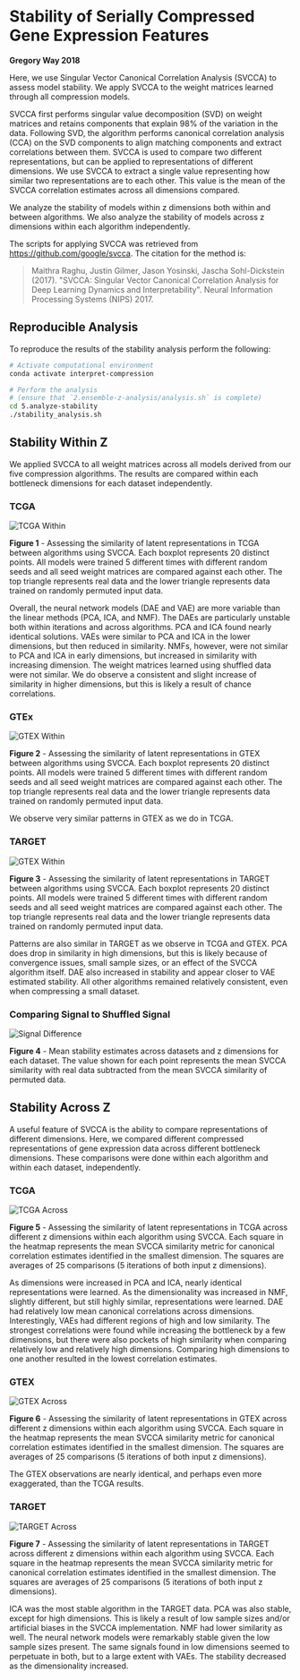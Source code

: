# Stability of Serially Compressed Gene Expression Features

**Gregory Way 2018**

Here, we use Singular Vector Canonical Correlation Analysis (SVCCA) to assess model stability.
We apply SVCCA to the weight matrices learned through all compression models.

SVCCA first performs singular value decomposition (SVD) on weight matrices and retains components that explain 98% of the variation in the data.
Following SVD, the algorithm performs canonical correlation analysis (CCA) on the SVD components to align matching components and extract correlations between them.
SVCCA is used to compare two different representations, but can be applied to representations of different dimensions.
We use SVCCA to extract a single value representing how similar two representations are to each other.
This value is the mean of the SVCCA correlation estimates across all dimensions compared.

We analyze the stability of models within z dimensions both within and between algorithms.
We also analyze the stability of models across z dimensions within each algorithm independently.

The scripts for applying SVCCA was retrieved from https://github.com/google/svcca.
The citation for the method is:

> Maithra Raghu, Justin Gilmer, Jason Yosinski, Jascha Sohl-Dickstein (2017).
> "SVCCA: Singular Vector Canonical Correlation Analysis for Deep Learning Dynamics and Interpretability".
> Neural Information Processing Systems (NIPS) 2017.

## Reproducible Analysis

To reproduce the results of the stability analysis perform the following:

```bash
# Activate computational environment
conda activate interpret-compression

# Perform the analysis
# (ensure that `2.ensemble-z-analysis/analysis.sh` is complete)
cd 5.analyze-stability
./stability_analysis.sh
```

## Stability Within Z

We applied SVCCA to all weight matrices across all models derived from our five compression algorithms.
The results are compared within each bottleneck dimensions for each dataset independently.

### TCGA

![TCGA Within](https://raw.githubusercontent.com/greenelab/interpret-compression/master/5.analyze-stability/figures/stability_within_z_TCGA.png)

**Figure 1** - Assessing the similarity of latent representations in TCGA between algorithms using SVCCA.
Each boxplot represents 20 distinct points.
All models were trained 5 different times with different random seeds and all seed weight matrices are compared against each other.
The top triangle represents real data and the lower triangle represents data trained on randomly permuted input data.

Overall, the neural network models (DAE and VAE) are more variable than the linear methods (PCA, ICA, and NMF).
The DAEs are particularly unstable both within iterations and across algorithms.
PCA and ICA found nearly identical solutions.
VAEs were similar to PCA and ICA in the lower dimensions, but then reduced in similarity.
NMFs, however, were not similar to PCA and ICA in early dimensions, but increased in similarity with increasing dimension.
The weight matrices learned using shuffled data were not similar.
We do observe a consistent and slight increase of similarity in higher dimensions, but this is likely a result of chance correlations.

### GTEx

![GTEX Within](https://raw.githubusercontent.com/greenelab/interpret-compression/master/5.analyze-stability/figures/stability_within_z_GTEX.png)

**Figure 2** - Assessing the similarity of latent representations in GTEX between algorithms using SVCCA.
Each boxplot represents 20 distinct points.
All models were trained 5 different times with different random seeds and all seed weight matrices are compared against each other.
The top triangle represents real data and the lower triangle represents data trained on randomly permuted input data.

We observe very similar patterns in GTEX as we do in TCGA.

### TARGET

![GTEX Within](https://raw.githubusercontent.com/greenelab/interpret-compression/master/5.analyze-stability/figures/stability_within_z_TARGET.png)

**Figure 3** - Assessing the similarity of latent representations in TARGET between algorithms using SVCCA.
Each boxplot represents 20 distinct points.
All models were trained 5 different times with different random seeds and all seed weight matrices are compared against each other.
The top triangle represents real data and the lower triangle represents data trained on randomly permuted input data.

Patterns are also similar in TARGET as we observe in TCGA and GTEX.
PCA does drop in similarity in high dimensions, but this is likely because of convergence issues, small sample sizes, or an effect of the SVCCA algorithm itself.
DAE also increased in stability and appear closer to VAE estimated stability.
All other algorithms remained relatively consistent, even when compressing a small dataset.

### Comparing Signal to Shuffled Signal

![Signal Difference](https://raw.githubusercontent.com/greenelab/interpret-compression/master/5.analyze-stability/figures/within_z_signal_difference.png)

**Figure 4** - Mean stability estimates across datasets and z dimensions for each dataset.
The value shown for each point represents the mean SVCCA similarity with real data subtracted from the mean SVCCA similarity of permuted data.

## Stability Across Z

A useful feature of SVCCA is the ability to compare representations of different dimensions.
Here, we compared different compressed representations of gene expression data across different bottleneck dimensions.
These comparisons were done within each algorithm and within each dataset, independently.

### TCGA

![TCGA Across](https://raw.githubusercontent.com/greenelab/interpret-compression/master/5.analyze-stability/figures/stability_across_z_TCGA.png)

**Figure 5** - Assessing the similarity of latent representations in TCGA across different z dimensions within each algorithm using SVCCA.
Each square in the heatmap represents the mean SVCCA similarity metric for canonical correlation estimates identified in the smallest dimension.
The squares are averages of 25 comparisons (5 iterations of both input z dimensions).

As dimensions were increased in PCA and ICA, nearly identical representations were learned.
As the dimensionality was increased in NMF, slightly different, but still highly similar, representations were learned.
DAE had relatively low mean canonical correlations across dimensions.
Interestingly, VAEs had different regions of high and low similarity.
The strongest correlations were found while increasing the bottleneck by a few dimensions, but there were also pockets of high similarity when comparing relatively low and relatively high dimensions.
Comparing high dimensions to one another resulted in the lowest correlation estimates.

### GTEX

![GTEX Across](https://raw.githubusercontent.com/greenelab/interpret-compression/master/5.analyze-stability/figures/stability_across_z_GTEX.png)

**Figure 6** - Assessing the similarity of latent representations in GTEX across different z dimensions within each algorithm using SVCCA.
Each square in the heatmap represents the mean SVCCA similarity metric for canonical correlation estimates identified in the smallest dimension.
The squares are averages of 25 comparisons (5 iterations of both input z dimensions).

The GTEX observations are nearly identical, and perhaps even more exaggerated, than the TCGA results.

### TARGET

![TARGET Across](https://raw.githubusercontent.com/greenelab/interpret-compression/master/5.analyze-stability/figures/stability_across_z_TARGET.png)

**Figure 7** - Assessing the similarity of latent representations in TARGET across different z dimensions within each algorithm using SVCCA.
Each square in the heatmap represents the mean SVCCA similarity metric for canonical correlation estimates identified in the smallest dimension.
The squares are averages of 25 comparisons (5 iterations of both input z dimensions).

ICA was the most stable algorithm in the TARGET data.
PCA was also stable, except for high dimensions.
This is likely a result of low sample sizes and/or artificial biases in the SVCCA implementation.
NMF had lower similarity as well.
The neural network models were remarkably stable given the low sample sizes present.
The same signals found in low dimensions seemed to perpetuate in both, but to a large extent with VAEs.
The stability decreased as the dimensionality increased.
